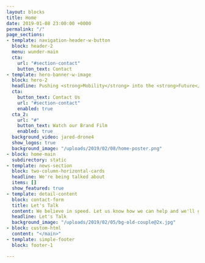 ```yaml
---
layout: blocks
title: Home
date: 2019-01-08 23:00:00 +0000
permalink: "/"
page_sections:
- template: navigation-header-w-button
  block: header-2
  menu: wunder-main
  cta:
    url: "#section-contact"
    button_text: Contact
- template: hero-banner-w-image
  block: hero-2
  headline: Pushing <strong>Mobility</strong> into the <strong>Future</strong>
  cta:
    button_text: Contact Us
    url: "#section-contact"
    enabled: true
  cta_2:
    url: "#"
    button_text: Watch our Brand Film
    enabled: true
  background_video: jared-drone4
  show_logos: true
  background_image: "/uploads/2019/02/08/home-poster.png"
- block: home-main
  subdirectory: static
- template: news-section
  block: two-column-horizontal-cards
  headline: We're being talked about
  items: []
  show_featured: true
- template: detail-content
  block: contact-form
  title: Let's Talk
  content: We believe in speed. Let us know how we can help and we'll get in touch with you in no time.
  headline: Let's Talk
  background_image: "/uploads/2019/02/05/bg-old-couple@2x.jpg"
- block: custom-html
  content: "</main>"
- template: simple-footer
  block: footer-1

---
```

